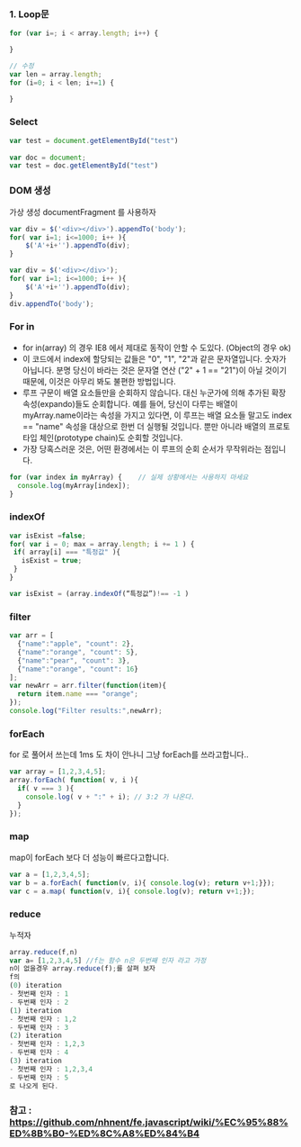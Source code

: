### 1. Loop문
```js
for (var i=; i < array.length; i++) {

}

// 수정 
var len = array.length; 
for (i=0; i < len; i+=1) {

}
```

### Select
```js
var test = document.getElementById("test")
 
var doc = document;
var test = doc.getElementById("test")
```

### DOM 생성 
가상 생성 documentFragment 를 사용하자
```js
var div = $('<div></div>').appendTo('body');
for( var i=1; i<=1000; i++ ){
    $('A'+i+'').appendTo(div);
}

var div = $('<div></div>');
for( var i=1; i<=1000; i++ ){
    $('A'+i+'').appendTo(div);
}
div.appendTo('body');
```

### For in
- for in(array) 의 경우 IE8 에서 제대로 동작이 안할 수 도있다. (Object의 경우 ok)
- 이 코드에서 index에 할당되는 값들은 "0", "1", "2"과 같은 문자열입니다. 숫자가 아닙니다. 분명 당신이 바라는 것은 문자열 연산 ("2" + 1 == "21")이 아닐 것이기 때문에, 이것은 아무리 봐도 불편한 방법입니다.
- 루프 구문이 배열 요소들만을 순회하지 않습니다. 대신 누군가에 의해 추가된 확장속성(expando)들도 순회합니다. 예를 들어, 당신이 다루는 배열이 myArray.name이라는 속성을 가지고 있다면, 이 루프는 배열 요소들 말고도 index == "name" 속성을 대상으로 한번 더 실행될 것입니다. 뿐만 아니라 배열의 프로토타입 체인(prototype chain)도 순회할 것입니다.
- 가장 당혹스러운 것은, 어떤 환경에서는 이 루프의 순회 순서가 무작위라는 점입니다.
```js
for (var index in myArray) {    // 실제 상황에서는 사용하지 마세요
  console.log(myArray[index]);
}
```

### indexOf
```js
var isExist =false;
for( var i = 0; max = array.length; i += 1 ) {
 if( array[i] === "특정값" ){
   isExist = true;
 }
}

var isExist = (array.indexOf(“특정값”)!== -1 )
```

### filter
```js
var arr = [    
  {"name":"apple", "count": 2},    
  {"name":"orange", "count": 5},    
  {"name":"pear", "count": 3},    
  {"name":"orange", "count": 16}
];    
var newArr = arr.filter(function(item){    
  return item.name === "orange";
});  
console.log("Filter results:",newArr);
```

### forEach
for 로 풀어서 쓰는데  1ms 도 차이 안나니 그냥 forEach를 쓰라고합니다..
```js
var array = [1,2,3,4,5];
array.forEach( function( v, i ){
  if( v === 3 ){
    console.log( v + ":" + i); // 3:2 가 나온다.
  }
});
```
### map
map이 forEach 보다 더 성능이 빠르다고합니다.
```js
var a = [1,2,3,4,5];
var b = a.forEach( function(v, i){ console.log(v); return v+1;}});
var c = a.map( function(v, i){ console.log(v); return v+1;});
```

### reduce
누적자
```js
array.reduce(f,n)
var a= [1,2,3,4,5] //f는 함수 n은 두번째 인자 라고 가정
n이 없을경우 array.reduce(f);를 살펴 보자 
f의 
(0) iteration 
- 첫번째 인자 : 1
- 두번째 인자 : 2
(1) iteration
- 첫번째 인자 : 1,2
- 두번째 인자 : 3
(2) iteration
- 첫번째 인자 : 1,2,3
- 두번째 인자 : 4
(3) iteration
- 첫번째 인자 : 1,2,3,4
- 두번째 인자 : 5
로 나오게 된다.
```

### 참고 : https://github.com/nhnent/fe.javascript/wiki/%EC%95%88%ED%8B%B0-%ED%8C%A8%ED%84%B4